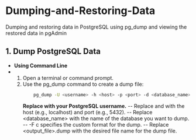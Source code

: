 # Dumping-and-Restoring-Data
Dumping and restoring data in PostgreSQL using pg_dump and viewing the restored data in pgAdmin

## 1. Dump PostgreSQL Data

- **Using Command Line**
- 1. Open a terminal or command prompt.
  2. Use the pg_dump command to create a dump file:
     ````bash
         pg_dump -U <username> -h <host> -p <port> -d <database_name> -F c -b -v -f <output_file>.dump
     ````
     **Replace <username> with your PostgreSQL username.**
     -- Replace <host> and <port> with the host (e.g., localhost) and port (e.g., 5432).
     -- Replace <database_name> with the name of the database you want to dump.
     -- -F c specifies the custom format for the dump.
     -- Replace <output_file>.dump with the desired file name for the dump file.
